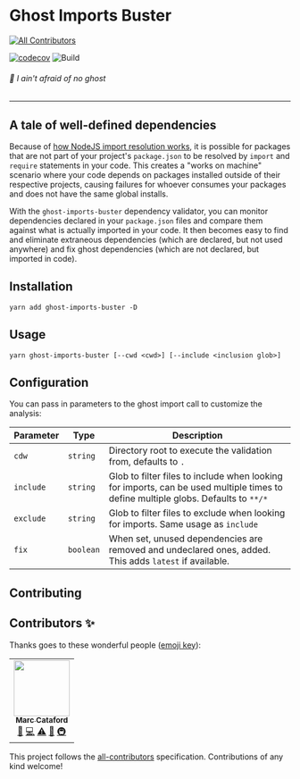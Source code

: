# Ghost Imports Buster
<!-- ALL-CONTRIBUTORS-BADGE:START - Do not remove or modify this section -->
[![All Contributors](https://img.shields.io/badge/all_contributors-1-orange.svg?style=flat-square)](#contributors-)
<!-- ALL-CONTRIBUTORS-BADGE:END -->
[![codecov](https://codecov.io/gh/tophat/ghost-imports-buster/branch/master/graph/badge.svg)](https://codecov.io/gh/tophat/ghost-imports-buster)
![Build](https://github.com/tophat/ghost-imports-buster/workflows/Node.js%20CI/badge.svg?branch=master)

###### :ghost: I ain't afraid of no ghost

---

## A tale of well-defined dependencies

Because of [how NodeJS import resolution works](https://nodejs.org/api/modules.html#modules_all_together), it is possible for packages that are not part of your project's `package.json` to be resolved by `import` and `require` statements in your code. This creates a "works on machine" scenario where your code depends on packages installed outside of their respective projects, causing failures for whoever consumes your packages and does not have the same global installs. 

With the `ghost-imports-buster` dependency validator, you can monitor dependencies declared in your `package.json` files and compare them against what is actually imported in your code. It then becomes easy to find and eliminate extraneous dependencies (which are declared, but not used anywhere) and fix ghost dependencies (which are not declared, but imported in code).

## Installation

```
yarn add ghost-imports-buster -D
```

## Usage

```
yarn ghost-imports-buster [--cwd <cwd>] [--include <inclusion glob>]
```

## Configuration

You can pass in parameters to the ghost import call to customize the analysis:

|Parameter|Type|Description|
|---|---|---|
|`cdw`|`string`|Directory root to execute the validation from, defaults to `.`|
|`include`|`string`|Glob to filter files to include when looking for imports, can be used multiple times to define multiple globs. Defaults to `**/*`|
|`exclude`|`string`|Glob to filter files to exclude when looking for imports. Same usage as `include`|
|`fix`|`boolean`|When set, unused dependencies are removed and undeclared ones, added. This adds `latest` if available.|

## Contributing


## Contributors ✨

Thanks goes to these wonderful people ([emoji key](https://allcontributors.org/docs/en/emoji-key)):

<!-- ALL-CONTRIBUTORS-LIST:START - Do not remove or modify this section -->
<!-- prettier-ignore-start -->
<!-- markdownlint-disable -->
<table>
  <tr>
    <td align="center"><a href="https://mcataford.github.io"><img src="https://avatars2.githubusercontent.com/u/6210361?v=4" width="100px;" alt=""/><br /><sub><b>Marc Cataford</b></sub></a><br /><a href="#ideas-mcataford" title="Ideas, Planning, & Feedback">🤔</a> <a href="https://github.com/tophat/ghost-imports-buster/commits?author=mcataford" title="Code">💻</a> <a href="https://github.com/tophat/ghost-imports-buster/commits?author=mcataford" title="Tests">⚠️</a> <a href="https://github.com/tophat/ghost-imports-buster/commits?author=mcataford" title="Documentation">📖</a> <a href="#infra-mcataford" title="Infrastructure (Hosting, Build-Tools, etc)">🚇</a></td>
  </tr>
</table>

<!-- markdownlint-enable -->
<!-- prettier-ignore-end -->
<!-- ALL-CONTRIBUTORS-LIST:END -->

This project follows the [all-contributors](https://github.com/all-contributors/all-contributors) specification. Contributions of any kind welcome!
